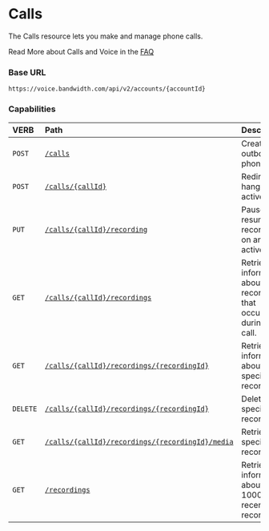 # Calls
The Calls resource lets you make and manage phone calls.

<aside class="alert general small">
<p>
Read More about Calls and Voice in the <a href="http://dev.bandwidth.com/faq/#voice">FAQ</a>
</p>
</aside>

### Base URL

`https://voice.bandwidth.com/api/v2/accounts/{accountId}`

### Capabilities

| VERB                             | Path                                                                                                  | Description                                                        |
|:---------------------------------|:------------------------------------------------------------------------------------------------------|:-------------------------------------------------------------------|
| <code class="post">POST</code>   | [`/calls`](postCalls.md)                                                                              | Create an outbound phone call                                      |
| <code class="post">POST</code>   | [`/calls/{callId}`](postCallsCallId.md)                                                               | Redirect or hangup an active call                                  |
| <code class="post">PUT</code>    | [`/calls/{callId}/recording`](putCallsCallIdRecording.md)                                             | Pause or resume recording on an active call                        |
| <code class="post">GET</code>    | [`/calls/{callId}/recordings`](getCallsCallIdRecordings.md)                                           | Retrieve information about recordings that occurred during a call. |
| <code class="post">GET</code>    | [`/calls/{callId}/recordings/{recordingId}`](getCallsCallIdRecordingsRecordingId.md)                  | Retrieve information about a specific recording.                   |
| <code class="post">DELETE</code> | [`/calls/{callId}/recordings/{recordingId}`](deleteCallsCallIdRecordingsRecordingId.md)               | Delete a specific recording.                                       |
| <code class="post">GET</code>    | [`/calls/{callId}/recordings/{recordingId}/media`](getCallsCallIdRecordingsRecordingIdMedia.md)       | Retrieve a specific recording.                                     |
| <code class="post">GET</code>    | [`/recordings`](getRecordings.md)                                                                     | Retrieve information about your 1000 least recent recordings.      |
